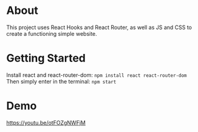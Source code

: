 # About
This project uses React Hooks and React Router, as well as JS and CSS to create a functioning simple website.

# Getting Started
Install react and react-router-dom:
```npm install react react-router-dom```
Then simply enter in the terminal:
```npm start```

# Demo
https://youtu.be/otFOZgNWFjM
